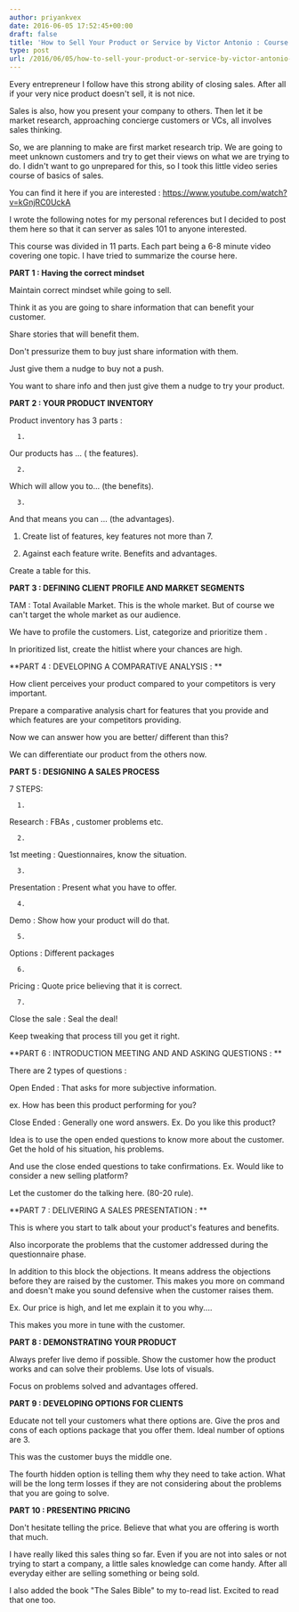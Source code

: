 ```yaml
---
author: priyankvex
date: 2016-06-05 17:52:45+00:00
draft: false
title: 'How to Sell Your Product or Service by Victor Antonio : Course Experience'
type: post
url: /2016/06/05/how-to-sell-your-product-or-service-by-victor-antonio-course-experience/
---
```


Every entrepreneur I follow have this strong ability of closing sales. After all if your very nice product doesn't sell, it is not nice.

Sales is also, how you present your company to others. Then let it be market research, approaching concierge customers or VCs, all involves sales thinking.

So, we are planning to make are first market research trip. We are going to meet unknown customers and try to get their views on what we are trying to do. I didn't want to go unprepared for this, so I took this little video series course of basics of sales.

You can find it here if you are interested : https://www.youtube.com/watch?v=kGnjRC0UckA

I wrote the following notes for my personal references but I decided to post them here so that it can server as sales 101 to anyone interested.

This course was divided in 11 parts. Each part being a 6-8 minute video covering one topic. I have tried to summarize the course here.


**PART 1 : Having the correct mindset**




Maintain correct mindset while going to sell.




Think it as you are going to share information that can benefit your customer. 




Share stories that will benefit them. 




Don't pressurize them to buy just share information with them. 




Just give them a nudge to buy not a push. 




You want to share info and then just give them a nudge to try your product. 




**PART 2 : YOUR PRODUCT INVENTORY**




Product inventory has 3 parts : 






	  1. 


Our products has ... ( the features).



	  2. 


Which will allow you to... (the benefits).



	  3. 


And that means you can ... (the advantages).






1. Create list of features, key features not more than 7.




2. Against each feature write. Benefits and advantages.




Create a table for this. 




**PART 3 : DEFINING CLIENT PROFILE AND MARKET SEGMENTS**




TAM : Total Available Market. This is the whole market. But of course we can't target the whole market as our audience. 




We have to profile the customers. List, categorize and prioritize them . 




In prioritized list, create the hitlist where your chances are high. 




**PART 4 : DEVELOPING A COMPARATIVE ANALYSIS : **




How client perceives your product compared to your competitors is very important. 




Prepare a comparative analysis chart for features that you provide and which features are your competitors providing. 




Now we can answer how you are better/ different than this?




We can differentiate our product from the others now. 




**PART 5 : DESIGNING A SALES PROCESS**




7 STEPS: 






	  1. 


Research : FBAs , customer problems etc.



	  2. 


1st meeting : Questionnaires, know the situation.



	  3. 


Presentation : Present what you have to offer.



	  4. 


Demo : Show how your product will do that.



	  5. 


Options : Different packages 



	  6. 


Pricing : Quote price believing that it is correct. 



	  7. 


Close the sale : Seal the deal!






Keep tweaking that process till you get it right. 




**PART 6 : INTRODUCTION MEETING AND AND ASKING QUESTIONS : **




There are 2 types of questions : 




Open Ended : That asks for more subjective information. 




ex. How has been this product performing for you?




Close Ended : Generally one word answers. Ex. Do you like this product?




Idea is to use the open ended questions to know more about the customer. Get the hold of his situation, his problems. 




And use the close ended questions to take confirmations. Ex. Would like to consider a new selling platform? 




Let the customer do the talking here. (80-20 rule).




**PART 7 : DELIVERING A SALES PRESENTATION : **




This is where you start to talk about your product's features and benefits. 




Also incorporate the problems that the customer addressed during the questionnaire phase. 




In addition to this block the objections. It means address the objections before they are raised by the customer. This makes you more on command and doesn't make you sound defensive when the customer raises them. 




Ex. Our price is high, and let me explain it to you why....




This makes you more in tune with the customer. 




**PART 8 : DEMONSTRATING YOUR PRODUCT**




Always prefer live demo if possible. Show the customer how the product works and can solve their problems. Use lots of visuals. 




Focus on problems solved and advantages offered. 




**PART 9 : DEVELOPING OPTIONS FOR CLIENTS**




Educate not tell your customers what there options are. Give the pros and cons of each options package that you offer them. Ideal number of options are 3. 




This was the customer buys the middle one. 




The fourth hidden option is telling them why they need to take action. What will be the long term losses if they are not considering about the problems that you are going to solve. 




**PART 10 : PRESENTING PRICING**




Don't hesitate telling the price. Believe that what you are offering is worth that much.







I have really liked this sales thing so far. Even if you are not into sales or not trying to start a company, a little sales knowledge can come handy. After all everyday either are selling something or being sold.




I also added the book "The Sales Bible" to my to-read list. Excited to read that one too.



